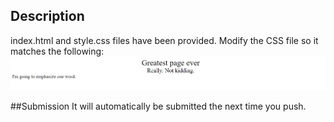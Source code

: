 ## Description
index.html and style.css files have been provided. Modify the CSS file so it matches the following:
![goal](screenshot.png)

##Submission
It will automatically be submitted the next time you push.